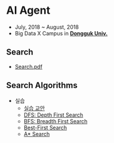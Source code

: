 # AI Agent

- July, 2018 ~ August, 2018
- Big Data X Campus in [**Dongguk Univ.**](http://www.dongguk.edu/mbs/kr/index.jsp)

## Search

- [Search.pdf](./Search.pdf)

## Search Algorithms

- 실습
	- [실습 교안](./Search_Practice.pdf)
	- [DFS: Depth First Search](./Search/DFS.md)
	- [BFS: Breadth First Search](./Search/BFS.md)
	- [Best-First Search](./Search/Best_First_Search.md)
	- [A* Search](./Search/A_Star_Search.md)